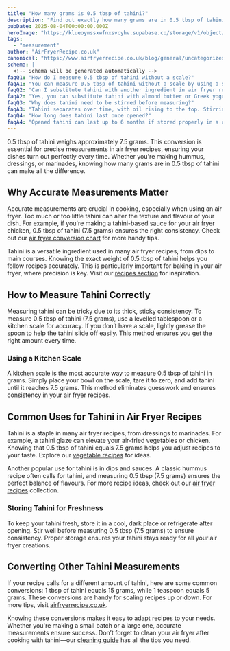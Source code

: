 ```yaml
---
title: "How many grams is 0.5 tbsp of tahini?"
description: "Find out exactly how many grams are in 0.5 tbsp of tahini for perfect air fryer recipes every time. Get the conversion now!"
pubDate: 2025-08-04T00:00:00.000Z
heroImage: "https://klueoymssxwfnxsvcyhv.supabase.co/storage/v1/object/public/Shmucket/how-many-grams-is-0-5-tbsp-of-tahini.webp"
tags:
  - "measurement"
author: "AirFryerRecipe.co.uk"
canonical: "https://www.airfryerrecipe.co.uk/blog/general/uncategorized/how-many-grams-is-0-5-tbsp-of-tahini"
schema: |
  <!-- Schema will be generated automatically -->
faqQ1: "How do I measure 0.5 tbsp of tahini without a scale?"
faqA1: "You can measure 0.5 tbsp of tahini without a scale by using a standard tablespoon. Fill it halfway for an approximate 0.5 tbsp (7.5 grams). For better accuracy, lightly grease the spoon to help the tahini slide off easily."
faqQ2: "Can I substitute tahini with another ingredient in air fryer recipes?"
faqA2: "Yes, you can substitute tahini with almond butter or Greek yogurt in some recipes, though the flavour will differ. For best results, stick to tahini if the recipe specifically calls for it, especially in dishes like hummus or tahini sauces."
faqQ3: "Why does tahini need to be stirred before measuring?"
faqA3: "Tahini separates over time, with oil rising to the top. Stirring ensures a consistent texture and accurate measurement. This is especially important when measuring small amounts like 0.5 tbsp (7.5 grams) for air fryer recipes."
faqQ4: "How long does tahini last once opened?"
faqA4: "Opened tahini can last up to 6 months if stored properly in a cool, dark place or refrigerated. Always check for off smells or mould before use. Stir well before measuring 0.5 tbsp (7.5 grams) for your recipes."
---
```

<p>0.5 tbsp of tahini weighs approximately 7.5 grams. This conversion is essential for precise measurements in air fryer recipes, ensuring your dishes turn out perfectly every time. Whether you're making hummus, dressings, or marinades, knowing how many grams are in 0.5 tbsp of tahini can make all the difference.</p>

<h2>Why Accurate Measurements Matter</h2>
<p>Accurate measurements are crucial in cooking, especially when using an air fryer. Too much or too little tahini can alter the texture and flavour of your dish. For example, if you're making a tahini-based sauce for your air fryer chicken, 0.5 tbsp of tahini (7.5 grams) ensures the right consistency. Check out our <a href=https://www.airfryerrecipe.co.uk/air-fryer-conversion-chart>air fryer conversion chart</a> for more handy tips.</p>

<p>Tahini is a versatile ingredient used in many air fryer recipes, from dips to main courses. Knowing the exact weight of 0.5 tbsp of tahini helps you follow recipes accurately. This is particularly important for baking in your air fryer, where precision is key. Visit our <a href=https://www.airfryerrecipe.co.uk/recipes>recipes section</a> for inspiration.</p>

<h2>How to Measure Tahini Correctly</h2>
<p>Measuring tahini can be tricky due to its thick, sticky consistency. To measure 0.5 tbsp of tahini (7.5 grams), use a levelled tablespoon or a kitchen scale for accuracy. If you don’t have a scale, lightly grease the spoon to help the tahini slide off easily. This method ensures you get the right amount every time.</p>

<h3>Using a Kitchen Scale</h3>
<p>A kitchen scale is the most accurate way to measure 0.5 tbsp of tahini in grams. Simply place your bowl on the scale, tare it to zero, and add tahini until it reaches 7.5 grams. This method eliminates guesswork and ensures consistency in your air fryer recipes.</p>

<h2>Common Uses for Tahini in Air Fryer Recipes</h2>
<p>Tahini is a staple in many air fryer recipes, from dressings to marinades. For example, a tahini glaze can elevate your air-fried vegetables or chicken. Knowing that 0.5 tbsp of tahini equals 7.5 grams helps you adjust recipes to your taste. Explore our <a href=https://www.airfryerrecipe.co.uk/recipe-category/vegetables>vegetable recipes</a> for ideas.</p>

<p>Another popular use for tahini is in dips and sauces. A classic hummus recipe often calls for tahini, and measuring 0.5 tbsp (7.5 grams) ensures the perfect balance of flavours. For more recipe ideas, check out our <a href=https://www.airfryerrecipe.co.uk/recipes>air fryer recipes</a> collection.</p>

<h3>Storing Tahini for Freshness</h3>
<p>To keep your tahini fresh, store it in a cool, dark place or refrigerate after opening. Stir well before measuring 0.5 tbsp (7.5 grams) to ensure consistency. Proper storage ensures your tahini stays ready for all your air fryer creations.</p>

<h2>Converting Other Tahini Measurements</h2>
<p>If your recipe calls for a different amount of tahini, here are some common conversions: 1 tbsp of tahini equals 15 grams, while 1 teaspoon equals 5 grams. These conversions are handy for scaling recipes up or down. For more tips, visit <a href=https://www.airfryerrecipe.co.uk>airfryerrecipe.co.uk</a>.</p>

<p>Knowing these conversions makes it easy to adapt recipes to your needs. Whether you're making a small batch or a large one, accurate measurements ensure success. Don’t forget to clean your air fryer after cooking with tahini—our <a href=https://www.airfryerrecipe.co.uk/air-fryer-cleaner>cleaning guide</a> has all the tips you need.</p>
